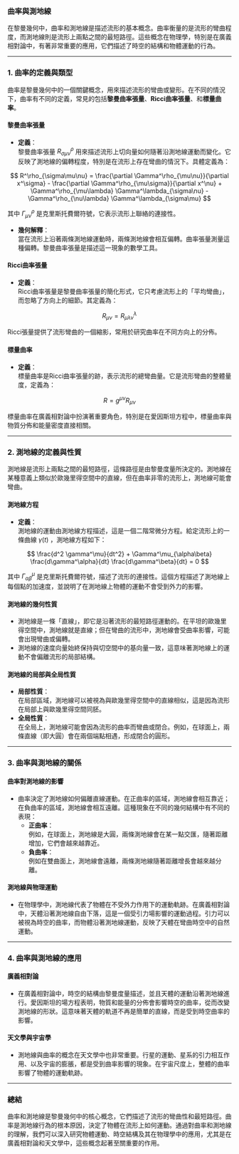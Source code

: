 ### **曲率與測地線**

在黎曼幾何中，曲率和測地線是描述流形的基本概念。曲率衡量的是流形的彎曲程度，而測地線則是流形上兩點之間的最短路徑。這些概念在物理學，特別是在廣義相對論中，有著非常重要的應用，它們描述了時空的結構和物體運動的行為。

---

### **1. 曲率的定義與類型**

曲率是黎曼幾何中的一個關鍵概念，用來描述流形的彎曲或變形。在不同的情況下，曲率有不同的定義，常見的包括**黎曼曲率張量**、**Ricci曲率張量**、和**標量曲率**。

#### **黎曼曲率張量**
- **定義**：  
  黎曼曲率張量  $R^\rho_{\sigma\mu\nu}$  用來描述流形上切向量如何隨著沿測地線運動而變化。它反映了測地線的偏轉程度，特別是在流形上存在彎曲的情況下。具體定義為：

```math
  R^\rho_{\sigma\mu\nu} = \frac{\partial \Gamma^\rho_{\mu\nu}}{\partial x^\sigma} - \frac{\partial \Gamma^\rho_{\mu\sigma}}{\partial x^\nu} + \Gamma^\rho_{\mu\lambda} \Gamma^\lambda_{\sigma\nu} - \Gamma^\rho_{\nu\lambda} \Gamma^\lambda_{\sigma\mu}

```
  其中  $\Gamma^\rho_{\mu\nu}$  是克里斯托費爾符號，它表示流形上聯絡的連接性。

- **幾何解釋**：  
  當在流形上沿著兩條測地線運動時，兩條測地線會相互偏轉。曲率張量測量這種偏轉。黎曼曲率張量是描述這一現象的數學工具。

#### **Ricci曲率張量**
- **定義**：  
  Ricci曲率張量是黎曼曲率張量的簡化形式，它只考慮流形上的「平均彎曲」，而忽略了方向上的細節。其定義為：

```math
  R_{\mu\nu} = R^\lambda_{\mu\lambda\nu}

```
  Ricci張量提供了流形彎曲的一個縮影，常用於研究曲率在不同方向上的分佈。

#### **標量曲率**
- **定義**：  
  標量曲率是Ricci曲率張量的跡，表示流形的總彎曲量。它是流形彎曲的整體量度，定義為：

```math
  R = g^{\mu\nu} R_{\mu\nu}

```
  標量曲率在廣義相對論中扮演著重要角色，特別是在愛因斯坦方程中，標量曲率與物質分佈和能量密度直接相關。

---

### **2. 測地線的定義與性質**

測地線是流形上兩點之間的最短路徑，這條路徑是由黎曼度量所決定的。測地線在某種意義上類似於歐幾里得空間中的直線，但在曲率非零的流形上，測地線可能會彎曲。

#### **測地線方程**
- **定義**：  
  測地線的運動由測地線方程描述，這是一個二階常微分方程。給定流形上的一條曲線  $\gamma(t)$ ，測地線方程如下：

```math
  \frac{d^2 \gamma^\mu}{dt^2} + \Gamma^\mu_{\alpha\beta} \frac{d\gamma^\alpha}{dt} \frac{d\gamma^\beta}{dt} = 0

```
  其中  $\Gamma^\mu_{\alpha\beta}$  是克里斯托費爾符號，描述了流形的連接性。這個方程描述了測地線上每個點的加速度，並說明了在測地線上物體的運動不會受到外力的影響。

#### **測地線的幾何性質**
- 測地線是一條「直線」，即它是沿著流形的最短路徑運動的。在平坦的歐幾里得空間中，測地線就是直線；但在彎曲的流形中，測地線會受曲率影響，可能會出現彎曲或偏轉。
- 測地線的速度向量始終保持與切空間中的基向量一致，這意味著測地線上的運動不會偏離流形的局部結構。

#### **測地線的局部與全局性質**
- **局部性質**：  
  在局部區域，測地線可以被視為與歐幾里得空間中的直線相似，這是因為流形在局部上與歐幾里得空間同胚。
- **全局性質**：  
  在全局上，測地線可能會因為流形的曲率而彎曲或閉合。例如，在球面上，兩條直線（即大圓）會在兩個端點相遇，形成閉合的圓形。

---

### **3. 曲率與測地線的關係**

#### **曲率對測地線的影響**
- 曲率決定了測地線如何偏離直線運動。在正曲率的區域，測地線會相互靠近；在負曲率的區域，測地線會相互遠離。這種現象在不同的幾何結構中有不同的表現：
  - **正曲率**：  
    例如，在球面上，測地線是大圓，兩條測地線會在某一點交匯，隨著距離增加，它們會越來越靠近。
  - **負曲率**：  
    例如在雙曲面上，測地線會遠離，兩條測地線隨著距離增長會越來越分離。

#### **測地線與物理運動**
- 在物理學中，測地線代表了物體在不受外力作用下的運動軌跡。在廣義相對論中，天體沿著測地線自由下落，這是一個受引力場影響的運動過程。引力可以被視為時空的曲率，而物體沿著測地線運動，反映了天體在彎曲時空中的自然運動。

---

### **4. 曲率與測地線的應用**

#### **廣義相對論**
- 在廣義相對論中，時空的結構由黎曼度量描述，並且天體的運動沿著測地線進行。愛因斯坦的場方程表明，物質和能量的分佈會影響時空的曲率，從而改變測地線的形狀。這意味著天體的軌道不再是簡單的直線，而是受到時空曲率的影響。

#### **天文學與宇宙學**
- 測地線與曲率的概念在天文學中也非常重要。行星的運動、星系的引力相互作用、以及宇宙的膨脹，都是受到曲率影響的現象。在宇宙尺度上，整體的曲率影響了物體的運動軌跡。

---

### **總結**

曲率和測地線是黎曼幾何中的核心概念，它們描述了流形的彎曲性和最短路徑。曲率是測地線行為的根本原因，決定了物體在流形上如何運動。通過對曲率和測地線的理解，我們可以深入研究物體運動、時空結構及其在物理學中的應用，尤其是在廣義相對論和天文學中，這些概念起著至關重要的作用。